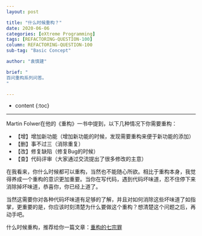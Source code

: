 ```yaml
---
layout: post

title: "什么时候重构？"
date: 2020-06-06
categories: [eXtreme Programming]
tags: [REFACTORING-QUESTION-100]
column: REFACTORING-QUESTION-100
sub-tag: "Basic Concept"

author: "袁慎建"

brief: "
百问重构系列问答。
"

---
```


* content
{:toc}

---

Martin Folwer在他的《重构》一书中提到，以下几种情况下你需要重构：

- 【增】增加新功能（增加新功能的时候，发现需要重构来便于新功能的添加）
- 【删】事不过三（消除重复）
- 【改】修复缺陷（修复Bug的时候）
- 【查】代码评审（大家通过交流提出了很多修改的主意）

在我看来，你什么时候都可以重构，当然也不能随心所欲。相比于重构本身，我觉得养成一个重构的意识更加重要。当你在写代码，遇到代码坏味道，忍不住停下来消除掉坏味道，恭喜你，你已经上道了。

当然这需要你对各种代码坏味道有足够的了解，并且对如何消除这些坏味道了如指掌，更重要的是，你应该时刻清楚为什么要做这个重构？想清楚这个问题之后，再动手吧。

什么时候重构，推荐给你一篇文章：[重构的七宗罪](https://insights.thoughtworks.cn/refactoring/)
